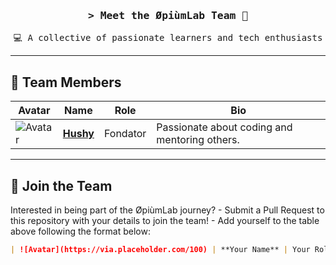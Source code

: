 <!-- Banner -->
<h3 align="center">
  <samp>&gt; Meet the <b>ØpiùmLab Team</b> 🌟</samp>
</h3>

<p align="center">
  <samp>💻 A collective of passionate learners and tech enthusiasts</samp>
</p>

---

## 🌟 Team Members

| Avatar | Name         | Role                         | Bio                              |
|--------|--------------|------------------------------|----------------------------------|
| ![Avatar](https://via.placeholder.com/100) | <a href="https://github.com/Hushhhy">**Hushy**</a> | Fondator      | Passionate about coding and mentoring others. |

---

## 🤝 Join the Team

<p>
  Interested in being part of the ØpiùmLab journey?  
  - Submit a Pull Request to this repository with your details to join the team!  
  - Add yourself to the table above following the format below:  
</p>

```markdown
| ![Avatar](https://via.placeholder.com/100) | **Your Name** | Your Role 
